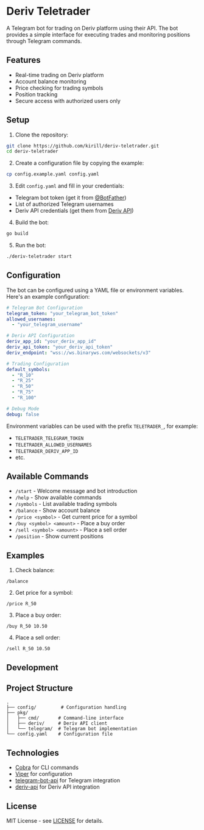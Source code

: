 # Deriv Teletrader

A Telegram bot for trading on Deriv platform using their API. The bot provides a simple interface for executing trades and monitoring positions through Telegram commands.

## Features

- Real-time trading on Deriv platform
- Account balance monitoring
- Price checking for trading symbols
- Position tracking
- Secure access with authorized users only

## Setup

1. Clone the repository:
```bash
git clone https://github.com/kirill/deriv-teletrader.git
cd deriv-teletrader
```

2. Create a configuration file by copying the example:
```bash
cp config.example.yaml config.yaml
```

3. Edit `config.yaml` and fill in your credentials:
- Telegram bot token (get it from [@BotFather](https://t.me/BotFather))
- List of authorized Telegram usernames
- Deriv API credentials (get them from [Deriv API](https://app.deriv.com/account/api-token))

4. Build the bot:
```bash
go build
```

5. Run the bot:
```bash
./deriv-teletrader start
```

## Configuration

The bot can be configured using a YAML file or environment variables. Here's an example configuration:

```yaml
# Telegram Bot Configuration
telegram_token: "your_telegram_bot_token"
allowed_usernames:
  - "your_telegram_username"

# Deriv API Configuration
deriv_app_id: "your_deriv_app_id"
deriv_api_token: "your_deriv_api_token"
deriv_endpoint: "wss://ws.binaryws.com/websockets/v3"

# Trading Configuration
default_symbols:
  - "R_10"
  - "R_25"
  - "R_50"
  - "R_75"
  - "R_100"

# Debug Mode
debug: false
```

Environment variables can be used with the prefix `TELETRADER_`, for example:
- `TELETRADER_TELEGRAM_TOKEN`
- `TELETRADER_ALLOWED_USERNAMES`
- `TELETRADER_DERIV_APP_ID`
- etc.

## Available Commands

- `/start` - Welcome message and bot introduction
- `/help` - Show available commands
- `/symbols` - List available trading symbols
- `/balance` - Show account balance
- `/price <symbol>` - Get current price for a symbol
- `/buy <symbol> <amount>` - Place a buy order
- `/sell <symbol> <amount>` - Place a sell order
- `/position` - Show current positions

## Examples

1. Check balance:
```
/balance
```

2. Get price for a symbol:
```
/price R_50
```

3. Place a buy order:
```
/buy R_50 10.50
```

4. Place a sell order:
```
/sell R_50 10.50
```

## Development

## Project Structure

```
.
├── config/         # Configuration handling
├── pkg/           
│   ├── cmd/       # Command-line interface
│   ├── deriv/     # Deriv API client
│   └── telegram/  # Telegram bot implementation
└── config.yaml    # Configuration file
```

## Technologies

- [Cobra](https://github.com/spf13/cobra) for CLI commands
- [Viper](https://github.com/spf13/viper) for configuration
- [telegram-bot-api](https://github.com/go-telegram-bot-api/telegram-bot-api) for Telegram integration
- [deriv-api](https://github.com/ksysoev/deriv-api) for Deriv API integration

## License

MIT License - see [LICENSE](LICENSE) for details.
